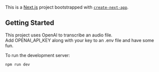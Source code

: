 This is a [Next.js](https://nextjs.org/) project bootstrapped with [`create-next-app`](https://github.com/vercel/next.js/tree/canary/packages/create-next-app).

## Getting Started
This project uses OpenAI to transcribe an audio file.  
Add OPENAI_API_KEY along with your key to an .env file and have some fun.

To run the development server:

```bash
npm run dev

```
